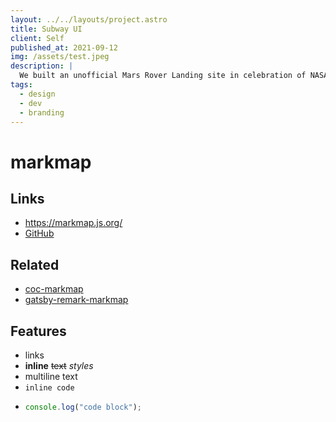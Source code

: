 ```yaml
---
layout: ../../layouts/project.astro
title: Subway UI
client: Self
published_at: 2021-09-12
img: /assets/test.jpeg
description: |
  We built an unofficial Mars Rover Landing site in celebration of NASA’s Perseverance Rover.
tags:
  - design
  - dev
  - branding
---
```

# markmap

## Links

- <https://markmap.js.org/>
- [GitHub](https://github.com/gera2ld/markmap)

## Related

- [coc-markmap](https://github.com/gera2ld/coc-markmap)
- [gatsby-remark-markmap](https://github.com/gera2ld/gatsby-remark-markmap)

## Features

- links
- **inline** ~~text~~ _styles_
- multiline
  text
- `inline code`
- ```js
  console.log("code block");
  ```
